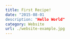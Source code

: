 ```yaml
---
title: First Recipe!
date: "2015-08-01
description: "Hello World"
category: Website
url: ./website-example.jpg
---
```

